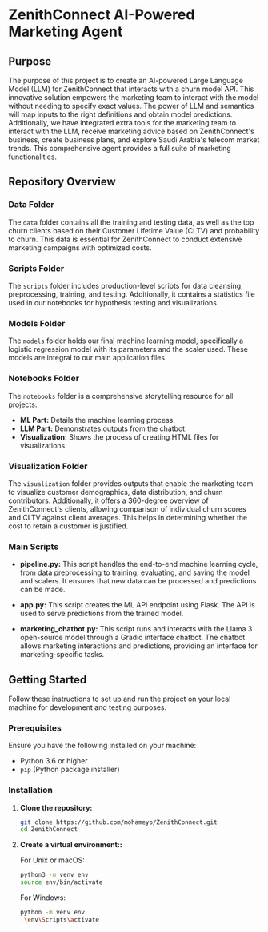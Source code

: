 # ZenithConnect AI-Powered Marketing Agent

## Purpose

The purpose of this project is to create an AI-powered Large Language Model (LLM) for ZenithConnect that interacts with a churn model API. This innovative solution empowers the marketing team to interact with the model without needing to specify exact values. The power of LLM and semantics will map inputs to the right definitions and obtain model predictions. Additionally, we have integrated extra tools for the marketing team to interact with the LLM, receive marketing advice based on ZenithConnect's business, create business plans, and explore Saudi Arabia's telecom market trends. This comprehensive agent provides a full suite of marketing functionalities.

## Repository Overview

### Data Folder

The `data` folder contains all the training and testing data, as well as the top churn clients based on their Customer Lifetime Value (CLTV) and probability to churn. This data is essential for ZenithConnect to conduct extensive marketing campaigns with optimized costs.

### Scripts Folder

The `scripts` folder includes production-level scripts for data cleansing, preprocessing, training, and testing. Additionally, it contains a statistics file used in our notebooks for hypothesis testing and visualizations.

### Models Folder

The `models` folder holds our final machine learning model, specifically a logistic regression model with its parameters and the scaler used. These models are integral to our main application files.

### Notebooks Folder

The `notebooks` folder is a comprehensive storytelling resource for all projects:
- **ML Part:** Details the machine learning process.
- **LLM Part:** Demonstrates outputs from the chatbot.
- **Visualization:** Shows the process of creating HTML files for visualizations.

### Visualization Folder

The `visualization` folder provides outputs that enable the marketing team to visualize customer demographics, data distribution, and churn contributors. Additionally, it offers a 360-degree overview of ZenithConnect's clients, allowing comparison of individual churn scores and CLTV against client averages. This helps in determining whether the cost to retain a customer is justified.

### Main Scripts

- **pipeline.py:** This script handles the end-to-end machine learning cycle, from data preprocessing to training, evaluating, and saving the model and scalers. It ensures that new data can be processed and predictions can be made.
  
- **app.py:** This script creates the ML API endpoint using Flask. The API is used to serve predictions from the trained model.

- **marketing_chatbot.py:** This script runs and interacts with the Llama 3 open-source model through a Gradio interface chatbot. The chatbot allows marketing interactions and predictions, providing an interface for marketing-specific tasks.

## Getting Started

Follow these instructions to set up and run the project on your local machine for development and testing purposes.

### Prerequisites

Ensure you have the following installed on your machine:
- Python 3.6 or higher
- `pip` (Python package installer)

### Installation

1. **Clone the repository:**

   ```sh
   git clone https://github.com/mohameyo/ZenithConnect.git
   cd ZenithConnect

2. **Create a virtual environment::**
   
   For Unix or macOS:
   ```sh
   python3 -m venv env
   source env/bin/activate
   ```
   
   For Windows:
   ```sh
   python -m venv env
   .\env\Scripts\activate
   ```

